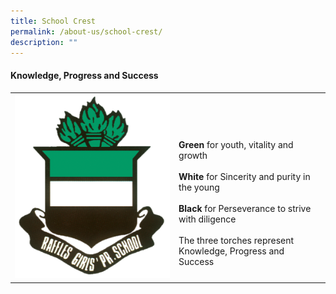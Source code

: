 ```yaml
---
title: School Crest
permalink: /about-us/school-crest/
description: ""
---
```


#### **Knowledge, Progress and Success**


<table border="0" align="center">

  <tr>
    <td><img src="/images/RGPS%20School%20Crest%20(no%20background).png" alt=""></td>
		<td><br><br><br><strong>Green</strong> for youth, vitality and growth <br><br><strong>White</strong> for Sincerity and purity in the young<br><br><strong>Black</strong> for Perseverance to strive with diligence<br><br>The three torches represent Knowledge, Progress and Success</td>
  </tr>
</table>